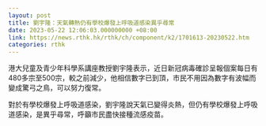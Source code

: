 ```yaml
---
layout: post
title: 劉宇隆：天氣轉熱仍有學校爆發上呼吸道感染異乎尋常
date: 2023-05-22 12:06:03.000000000 +08:00
link: https://news.rthk.hk/rthk/ch/component/k2/1701613-20230522.htm
categories: rthk
---
```


港大兒童及青少年科學系講座教授劉宇隆表示，近日新冠病毒確診呈報個案每日有480多宗至500宗，較之前減少，他相信數字已到頂，市民不用因為數字有波幅而變成驚弓之鳥，可以努力復常。

對於有學校爆發上呼吸道感染，劉宇隆說天氣已變得炎熱，但仍有學校爆發上呼吸道感染，是異乎尋常，呼籲市民盡快接種流感疫苗。
